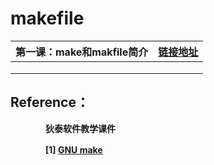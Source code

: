 # makefile
| 第一课：make和makfile简介 | [链接地址](https://github.com/T1mzhou/Makefile/blob/main/1.%E7%AC%AC%E4%B8%80%E8%AF%BEmake%E5%92%8Cmakefile.md) |
| :------------------------ | :----------------------------------------------------------- |
|                           |                                                              |
|                           |                                                              |
|                           |                                                              |



## Reference：

　　　　**狄泰软件教学课件**

　　　　**[1] [GNU make](https://www.gnu.org/software/make/manual/make.html#Overview)**
